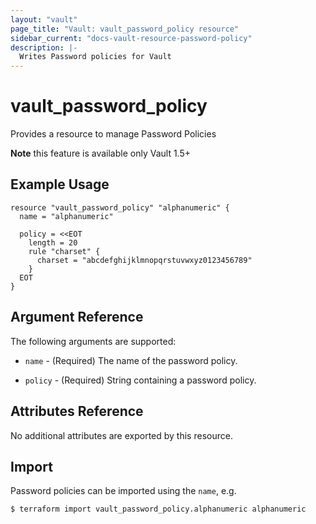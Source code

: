 ```yaml
---
layout: "vault"
page_title: "Vault: vault_password_policy resource"
sidebar_current: "docs-vault-resource-password-policy"
description: |-
  Writes Password policies for Vault
---
```


# vault\_password\_policy

Provides a resource to manage Password Policies 

**Note** this feature is available only Vault 1.5+ 

## Example Usage

```hcl
resource "vault_password_policy" "alphanumeric" {
  name = "alphanumeric"

  policy = <<EOT
    length = 20
    rule "charset" {
      charset = "abcdefghijklmnopqrstuvwxyz0123456789"
    }
  EOT
}
```

## Argument Reference

The following arguments are supported:

* `name` - (Required) The name of the password policy.

* `policy` - (Required) String containing a password policy.

## Attributes Reference

No additional attributes are exported by this resource.

## Import

Password policies can be imported using the `name`, e.g.

```
$ terraform import vault_password_policy.alphanumeric alphanumeric
```
